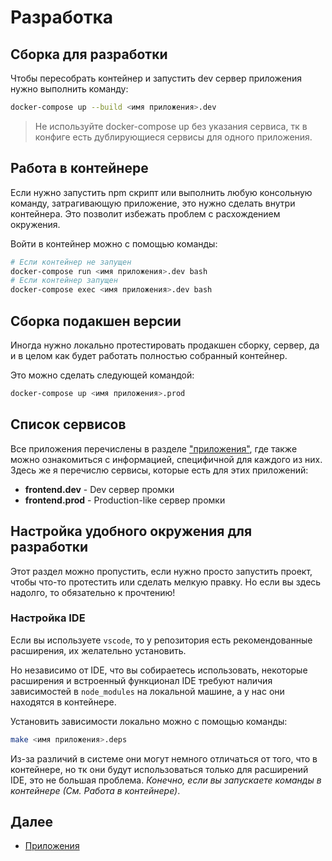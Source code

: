 # Разработка

## Сборка для разработки

Чтобы пересобрать контейнер и запустить dev сервер приложения нужно выполнить команду:

```bash
docker-compose up --build <имя приложения>.dev
```

> Не используйте docker-compose up без указания сервиса, тк в конфиге есть дублирующиеся сервисы для одного приложения.

## Работа в контейнере

Если нужно запустить npm скрипт или выполнить любую консольную команду, затрагивающую приложение, это нужно сделать внутри контейнера. Это позволит избежать проблем с расхождением окружения.  

Войти в контейнер можно с помощью команды:

```bash
# Если контейнер не запущен
docker-compose run <имя приложения>.dev bash
# Если контейнер запущен
docker-compose exec <имя приложения>.dev bash
```

## Сборка подакшен версии

Иногда нужно локально протестировать продакшен сборку, сервер, да и в целом как будет работать полностью собранный контейнер.  

Это можно сделать следующей командой:

```bash
docker-compose up <имя приложения>.prod
```

## Список сервисов

Все приложения перечислены в разделе ["приложения"](./projects/index.md), где также можно ознакомиться с информацией, специфичной для каждого из них. Здесь же я перечислю сервисы, которые есть для этих приложений:

- **frontend.dev** - Dev сервер промки
- **frontend.prod** - Production-like сервер промки

## Настройка удобного окружения для разработки

Этот раздел можно пропустить, если нужно просто запустить проект, чтобы что-то протестить или сделать мелкую правку. Но если вы здесь надолго, то обязательно к прочтению!

### Настройка IDE

Если вы используете `vscode`, то у репозитория есть рекомендованные расширения, их желательно установить.

Но независимо от IDE, что вы собираетесь использовать, некоторые расширения и встроенный функционал IDE требуют наличия зависимостей в `node_modules` на локальной машине, а у нас они находятся в контейнере.  

Установить зависимости локально можно с помощью команды:

```bash
make <имя приложения>.deps
```

Из-за различий в системе они могут немного отличаться от того, что в контейнере, но тк они будут использоваться только для расширений IDE, это не большая проблема. _Конечно, если вы запускаете команды в контейнере (См. Работа в контейнере)_.

## Далее

- [Приложения](./projects/index.md)